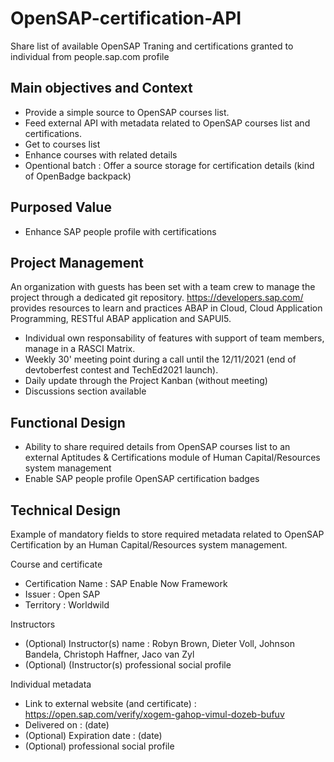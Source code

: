 # OpenSAP-certification-API
Share list of available OpenSAP Traning and certifications granted to individual from people.sap.com profile

## Main objectives and Context
- Provide a simple source to OpenSAP courses list.
- Feed external API with metadata related to OpenSAP courses list and certifications.
- Get to courses list
- Enhance courses with related details
- Opentional batch : Offer a source storage for certification details (kind of OpenBadge backpack)

## Purposed Value
- Enhance SAP people profile with certifications

## Project Management
An organization with  guests has been set with a team crew to manage the project through a dedicated git repository.
https://developers.sap.com/ provides resources to learn and practices ABAP in Cloud, Cloud Application Programming, RESTful ABAP application and SAPUI5.
- Individual own responsability of features with support of team members, manage in a RASCI Matrix.
- Weekly 30' meeting point during a call until the 12/11/2021 (end of devtoberfest contest and TechEd2021 launch).
- Daily update through the Project Kanban (without meeting)
- Discussions section available

## Functional Design
- Ability to share required details from OpenSAP courses list to an external Aptitudes & Certifications module of Human Capital/Resources system management
- Enable SAP people profile OpenSAP certification badges

## Technical Design
Example of mandatory fields to store required metadata related to OpenSAP Certification by an Human Capital/Resources system management.

Course and certificate
- Certification Name : SAP Enable Now Framework 
- Issuer : Open SAP 
- Territory : Worldwild

Instructors
- (Optional) Instructor(s) name : Robyn Brown, Dieter Voll, Johnson Bandela, Christoph Haffner, Jaco van Zyl
- (Optional) (Instructor(s) professional social profile

Individual metadata
- Link to external website (and certificate) : https://open.sap.com/verify/xogem-gahop-vimul-dozeb-bufuv
- Delivered on : (date)
- (Optional) Expiration date : (date)
- (Optional) professional social profile
